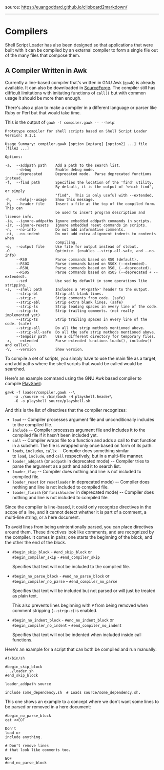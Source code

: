 source: https://euangoddard.github.io/clipboard2markdown/

---

Compilers
=========

Shell Script Loader has also been designed so that applications that were built with it can be compiled by an external compiler to form a single file out of the many files that compose them.

A Compiler Written in Awk
-------------------------

Currently a line-based compiler that's written in GNU Awk (`gawk`) is already available. It can also be downloaded in [SourceForge](https://sourceforge.net/projects/loader/files/Compiler/). The compiler still has difficult limitations with imitating functions of `call()` but with common usage it should be more than enough.

There's also a plan to make a compiler in a different language or parser like Ruby or Perl but that would take time.

This is the output of `gawk -f compiler.gawk -- --help`:

```
Prototype compiler for shell scripts based on Shell Script Loader
Version: 0.1.1

Usage Summary: compiler.gawk [option [optarg] [option2] ...] file [file2 ...]

Options:

-a,  --addpath path    Add a path to the search list.
     --debug           Enable debug mode.
     --deprecated      Deprecated mode.  Parse deprecated functions instead.
-f,  --find path       Specifies the location of the 'find' utility.
                       By default, it is the output of 'which find', or simply
                       "find".  This is only useful with --extended.
-h,  --help|--usage    Show this message.
-H,  --header file     Insert a file at the top of the compiled form.  This can
                       be used to insert program description and license info.
-ia, --ignore-addpaths Ignore embedded addpath commands in scripts.
-ir, --ignore-resets   Ignore embedded reset commands in scripts.
-n,  --no-info         Do not add informative comments.
-ni, --no-indent       Do not add extra alignment indents to contents when
                       compiling.
-o,  --output file     Use file for output instead of stdout.
-O                     Optimize. (enables --strip-all-safe, and --no-info)
     --RS0             Parse commands based on RS0 (default).
     --RS0X            Parse commands based on RS0X (--extended).
     --RS0L            Parse commands based on RS0L (--deprecated).
     --RS0S            Parse commands based on RS0S (--deprecated + --extended).
     --sed             Use sed by default in some operations like stripping.
-s,  --shell path      Includes a '#!<path>' header to the output.
     --strip-bl        Strip all blank lines.
     --strip-c         Strip comments from code. (safe)
     --strip-ebl       Strip extra blank lines. (safe)
     --strip-ls        Strip leading spaces in every line of the code.
     --strip-tc        Strip trailing comments. (not really implemented yet)
     --strip-ts        Strip trailing spaces in every line of the code. (safe)
     --strip-all       Do all the strip methods mentioned above.
     --strip-all-safe  Do all the safe strip methods mentioned above.
     --tempdir path    Use a different directory for temporary files.
-x,  --extended        Parse extended functions loadx(), includex() and callx().
-V,  --version         Show version.

```

To compile a set of scripts, you simply have to use the main file as a target, and add paths where the shell scripts that would be called would be searched.

Here's an example command using the GNU Awk based compiler to compile [PlayShell](https://playshell.sourceforge.io/):

```
gawk -f loader/compiler.gawk --\
    -a ./source -s /bin/bash -H playshell.header\
    -O -o playshell source/playshell.sh

```

And this is the list of directives that the compiler recognizes:

-   `load` -- Compiler processes argument file and unconditionally includes to the compiled file.
-   `include` -- Compiler processes argument file and includes it to the compiled file if it hasn't been included yet.
-   `call` -- Compiler wraps file to a function and adds a call to that function in a subshell. The file is wrapped only once based on form of its path.
-   `loadx`, `includex`, `callx` -- Compiler does something similar to `load`, `include`, and `call` respectively, but in a multi-file manner.
-   `loader_addpath` (or `addpath` in deprecated mode) -- Compiler tries to parse the argument as a path and add it to search list.
-   `loader_flag` -- Compiler does nothing and line is not included to compiled file.
-   `loader_reset` (or `resetloader` in deprecated mode) -- Compiler does nothing and line is not included to compiled file.
-   `loader_finish` (or `finishloader` in deprecated mode) -- Compiler does nothing and line is not included to compiled file.

Since the compiler is line-based, it could only recognize directives in the scope of a line, and it cannot detect whether it is part of a comment, a multi-line string, or a here document.

To avoid lines from being unintentionally parsed, you can place directives around them. These directives look like comments, and are recognized by the compiler. It comes in pairs; one starts the beginning of the block, and the other the end of the block.

-   `#begin_skip_block` - `#end_skip_block` or\
    `#begin_compiler_skip` - `#end_compiler_skip`

    Specifies that text will not be included to the compiled file.

-   `#begin_no_parse_block` - `#end_no_parse_block` or\
    `#begin_compiler_no_parse` - `#end_compiler_no_parse`

    Specifies that text will be included but not parsed or will just be treated as plain text.

    This also prevents lines beginning with `#` from being removed when comment stripping (`--strip-c`) is enabled.

-   `#begin_no_indent_block` - `#end_no_indent_block` or\
    `#begin_compiler_no_indent` - `#end_compiler_no_indent`

    Specifies that text will not be indented when included inside call functions.

Here's an example for a script that can both be compiled and run manually:

```
#!/bin/sh

#begin_skip_block
. ./loader.sh
#end_skip_block

loader_addpath source

include some_dependency.sh  # Loads source/some_dependency.sh.
```

This one shows an example to a concept where we don't want some lines to be parsed or removed in a here document:

```
#begin_no_parse_block
cat <<EOF

Don't
load or
include anything.

# Don't remove lines
# that look like comments too.

EOF
#end_no_parse_block

```
